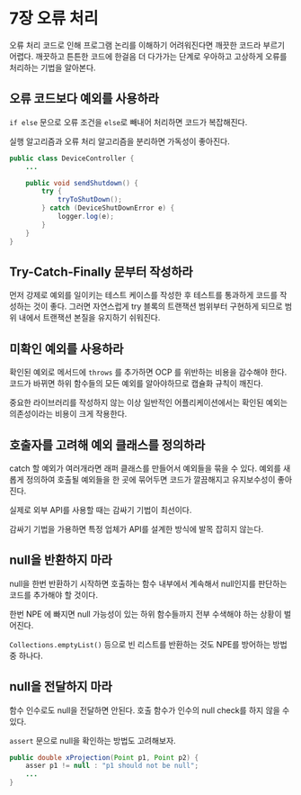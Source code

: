 # 7장 오류 처리

오류 처리 코드로 인해 프로그램 논리를 이해하기 어려워진다면 깨끗한 코드라 부르기 어렵다. 깨끗하고 튼튼한 코드에 한걸음 더 다가가는 단계로 우아하고 고상하게 오류를 처리하는 기법을 알아본다.

## 오류 코드보다 예외를 사용하라

`if else` 문으로 오류 조건을 `else`로 빼내어 처리하면 코드가 복잡해진다.

실행 알고리즘과 오류 처리 알고리즘을 분리하면 가독성이 좋아진다.

```java
public class DeviceController {
    ...

    public void sendShutdown() {
        try {
            tryToShutDown();
        } catch (DeviceShutDownError e) {
            logger.log(e);
        }
    }
}
```

## Try-Catch-Finally 문부터 작성하라

먼저 강제로 예외를 일이키는 테스트 케이스를 작성한 후 테스트를 통과하게 코드를 작성하는 것이 좋다. 그러면 자연스럽게 try 블록의 트랜잭션 범위부터 구현하게 되므로 범위 내에서 트랜잭션 본질을 유지하기 쉬워진다.

## 미확인 예외를 사용하라

확인된 예외로 메서드에 `throws` 를 추가하면 OCP 를 위반하는 비용을 감수해야 한다. 코드가 바뀌면 하위 함수들의 모든 예외를 알아야하므로 캡슐화 규칙이 깨진다.

중요한 라이브러리를 작성하지 않는 이상 일반적인 어플리케이션에서는 확인된 예외는 의존성이라는 비용이 크게 작용한다.

## 호출자를 고려해 예외 클래스를 정의하라

catch 할 예외가 여러개라면 래퍼 클래스를 만들어서 예외들을 묶을 수 있다. 예외를 새롭게 정의하여 호출될 예외들을 한 곳에 묶어두면 코드가 깔끔해지고 유지보수성이 좋아진다.

실제로 외부 API를 사용할 때는 감싸기 기법이 최선이다.

감싸기 기법을 가용하면 특정 업체가 API를 설계한 방식에 발목 잡히지 않는다.

## null을 반환하지 마라

null을 한번 반환하기 시작하면 호출하는 함수 내부에서 계속해서 null인지를 판단하는 코드를 추가해야 할 것이다.

한번 NPE 에 빠지면 null 가능성이 있는 하위 함수들까지 전부 수색해야 하는 상황이 벌어진다.

`Collections.emptyList()` 등으로 빈 리스트를 반환하는 것도 NPE를 방어하는 방법 중 하나다.

## null을 전달하지 마라

함수 인수로도 null을 전달하면 안된다. 호출 함수가 인수의 null check를 하지 않을 수 있다.

`assert` 문으로 null을 확인하는 방법도 고려해보자.

```java
public double xProjection(Point p1, Point p2) {
    asser p1 != null : "p1 should not be null";
    ...
}
```
